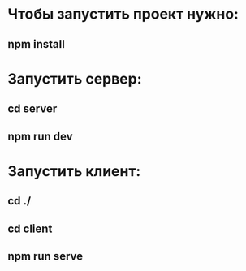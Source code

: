 # Чтобы запустить проект нужно:

## npm install

# Запустить сервер: 

## cd server

## npm run dev

# Запустить клиент: 

## cd ./

## cd client

## npm run serve
